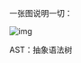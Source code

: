 一张图说明一切：

![img](https://user-gold-cdn.xitu.io/2017/2/16/4d39d994b42c20f2c5d34363510920c4?imageView2/0/w/1280/h/960/format/webp/ignore-error/1)

AST：抽象语法树

